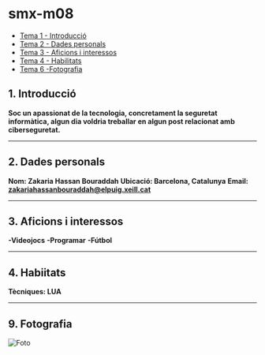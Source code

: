 # smx-m08

* [Tema 1 - Introducció](docs/uf1.md)
* [Tema 2 - Dades personals](docs/uf2.md)
* [Tema 3 - Aficions i interessos](docs/uf3.md)
* [Tema 4 - Habilitats ](docs/uf4.md)
* [Tema 6 -Fotografia](docs/uf5.md)

## 1. Introducció
**Soc un apassionat de la tecnologia, concretament la seguretat informàtica, algun dia voldria treballar en algun post relacionat amb ciberseguretat.**

---

## 2. Dades personals
**Nom: Zakaria Hassan Bouraddah**
**Ubicació: Barcelona, Catalunya**
**Email: zakariahassanbouraddah@elpuig.xeill.cat**

---
 
 ## 3. Aficions i interessos
**-Videojocs**
**-Programar**
**-Fútbol**

 ---


  ## 4. Habiitats
  **Tècniques: LUA**
  
  ---

  ## 9. Fotografia

  ![Foto](https://coooc.cat/wp-content/uploads/2024/02/AdobeStock_593352044-2048x1148.jpeg)





 

